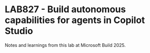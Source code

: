 # LAB827 - Build autonomous capabilities for agents in Copilot Studio

Notes and learnings from this lab at Microsoft Build 2025.
